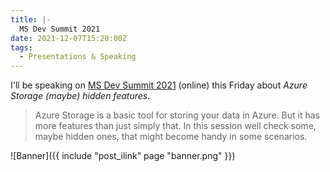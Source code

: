 ```yaml
---
title: |-
  MS Dev Summit 2021
date: 2021-12-07T15:20:00Z
tags:
  - Presentations & Speaking
---
```

I'll be speaking on [MS Dev Summit 2021][1] (online) this Friday about _Azure Storage (maybe) hidden features_. 

<!-- excerpt -->

> Azure Storage is a basic tool for storing your data in Azure. But it has more features than just simply that. In this session well check some, maybe hidden ones, that might become handy in some scenarios.

![Banner]({{ include "post_ilink" page "banner.png" }})

[1]: https://msdevsummit.com/